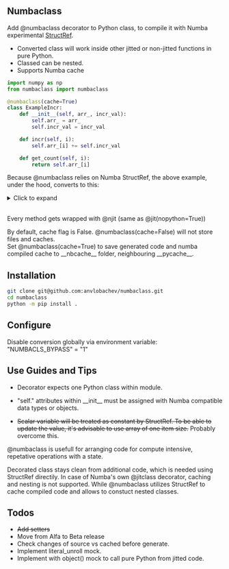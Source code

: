 ## Numbaclass

Add @numbaclass decorator to Python class, to compile it with Numba experimental [StructRef](https://numba.readthedocs.io/en/stable/extending/high-level.html#implementing-mutable-structures).

* Converted class will work inside other jitted or non-jitted functions in pure Python.
* Classed can be nested.
* Supports Numba cache

```python
import numpy as np
from numbaclass import numbaclass

@numbaclass(cache=True)
class ExampleIncr:
    def __init__(self, arr_, incr_val):
        self.arr_ = arr_
        self.incr_val = incr_val

    def incr(self, i):
        self.arr_[i] += self.incr_val

    def get_count(self, i):
        return self.arr_[i]
```

Because @numbaclass relies on Numba StructRef, the above example, under the hood, converts to this:
<details>
<summary>Click to expand <br />&nbsp;</summary>

```python
import numpy as np

from numba import njit
from numba.core import types
from numba.experimental import structref
from numba.core.extending import overload_method, register_jitable


class ExampleIncr(structref.StructRefProxy):
    def __new__(
        cls,
        arr_,
        incr_val
    ):
        return structref.StructRefProxy.__new__(
            cls,
            arr_,
            incr_val
        )

    @property
    def arr_(self):
        return get__arr_(self)

    @property
    def incr_val(self):
        return get__incr_val(self)

    def get_count(self, i):
        return invoke__get_count(self, i)

    def incr(self, i):
        return invoke__incr(self, i)

@njit(cache=True)
def get__arr_(self):
    return self.arr_

@njit(cache=True)
def get__incr_val(self):
    return self.incr_val

@register_jitable
def the__get_count(self, i):
    return self.arr_[i]


@njit(cache=True)
def invoke__get_count(self, i):
    return the__get_count(self, i)

@register_jitable
def the__incr(self, i):
    self.arr_[i] += self.incr_val


@njit(cache=True)
def invoke__incr(self, i):
    return the__incr(self, i)


@structref.register
class ExampleIncrType(types.StructRef):
    def preprocess_fields(self, fields):
        return tuple((name, types.unliteral(typ)) for name, typ in fields)

structref.define_proxy(
    ExampleIncr,
    ExampleIncrType,
    [
 "arr_",
 "incr_val"
    ],
)

@overload_method(ExampleIncrType, "get_count", fastmath=False)
def ol__get_count(self, i):
    return the__get_count

@overload_method(ExampleIncrType, "incr", fastmath=False)
def ol__incr(self, i):
    return the__incr
```

</details>

Every method gets wrapped with @njit (same as @jit(nopython=True))

By default, cache flag is False. @numbaclass(cache=False) will not store files and caches.\
Set @numbaclass(cache=True) to save generated code and numba compiled cache to
\_\_nbcache\_\_ folder, neighbouring \_\_pycache\_\_.

## Installation

```bash
git clone git@github.com:anvlobachev/numbaclass.git
cd numbaclass
python -m pip install .

```

## Configure

Disable conversion globally via environment variable:\
"NUMBACLS_BYPASS" = "1"

## Use Guides and Tips

* Decorator expects one Python class within module.

* "self." attributes within \_\_init\_\_ must be assigned with Numba compatible data types or objects.

* ~~Scalar variable will be treated as constant by StructRef. To be able to update the value, it's advisable to use array of one item size.~~ Probably overcome this.

@numbaclass is usefull for arranging code for compute intensive, repetative operations with a state.

Decorated class stays clean from additional code, which is needed using StructRef directily.
In case of Numba's own @jitclass decorator, caching and nesting is not supported.
While @numbaclass utilizes StructRef to cache compiled code and allows to constuct nested classes.

## Todos

* ~~Add setters~~
* Move from Alfa to Beta release
* Check changes of source vs cached before generate.
* Implement literal_unroll mock.
* Implement with object() mock to call pure Python from jitted code.
